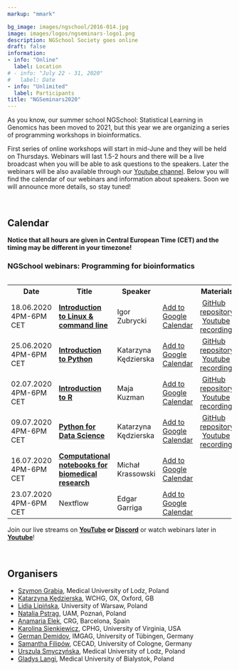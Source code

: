 ```yaml
---
markup: "mmark"

bg_image: images/ngschool/2016-014.jpg
image: images/logos/ngseminars-logo1.png
description: NGSchool Society goes online
draft: false
information:
- info: "Online"
  label: Location
# - info: "July 22 - 31, 2020"
#   label: Date
- info: "Unlimited"
  label: Participants
title: "NGSeminars2020"
---
```


As you know, our summer school NGSchool: Statistical Learning in Genomics has been moved to 2021, but this year we are organizing a series of programming workshops in bioinformatics.

First series of online workshops will start in mid-June and they will be held on Thursdays. Webinars will last 1.5-2 hours and there will be a live broadcast when you will be able to ask questions to the speakers. Later the webinars will be also available through our <a href="https://www.youtube.com/NGSchoolEU" target="_blank">Youtube channel</a>. Below you will find the calendar of our webinars and information about speakers. Soon we will announce more details, so stay tuned!

<br>

## Calendar
<b>Notice that all hours are given in Central European Time (CET) and the timing may be different in your timezone!</b>

### NGSchool webinars: Programming for bioinformatics

<table>
  <table class="table table-bordered table-striped">
  <tr>
    <th>Date</th>
    <th>Title</th>
    <th>Speaker</th>
    <th></th>
    <th>Materials</th>
  </tr>

  <tr>
    <td>18.06.2020 4PM-6PM CET</td>
    <td><a href="/post/webinars-01-intro"><b>Introduction to Linux & command line</b></a></td>
    <td>Igor Zubrycki</td>
    <td>
       <a href="https://www.google.com/calendar/render?action=TEMPLATE&text=NGSeminar%3A+Introduction+to+Linux&dates=20200618T140000Z%2F20200618T160000Z" target="_blank" class="btn btn-primary">Add to Google Calendar <i class="far fa-calendar-plus"></i></a>
    </td>
    <td>
      <a href="https://github.com/NGSchoolEU/linux_terminal_workshop" target="_blank"><i class="fab fa-github" style="margin-right: 5px;"></i>GitHub repository</a><br>
      <a href="https://youtu.be/TLpjSmm-FEM?t=5" target="_blank"><i class="fab fa-youtube" target="_blank" style="margin-right: 5px;"></i>Youtube recording</a>
    </td>
  </tr>

  <tr>
    <td>25.06.2020 4PM-6PM CET</td>
    <td><a href="/post/webinars-02-python"><b>Introduction to Python</b></a></td>
    <td>Katarzyna Kędzierska</td>
    <td>
      <a href="https://www.google.com/calendar/render?action=TEMPLATE&text=NGSeminar%3A+Introduction+to+Python&dates=20200625T140000Z%2F20200625T160000Z" target="_blank" class="btn btn-primary">Add to Google Calendar <i class="far fa-calendar-plus"></i></a></td>
    <td>
	    <a href="https://github.com/NGSchoolEU/ngs19_python_intro" target="_blank"><i class="fab fa-github" style="margin-right: 5px;"></i>GitHub repository</a><br>
      <a href="https://youtu.be/sL0bPDmgsms" target="_blank"><i class="fab fa-youtube" target="_blank" style="margin-right: 5px;"></i>Youtube recording</a>
	  </td>
  </tr>

  <tr>
    <td>02.07.2020 4PM-6PM CET</td>
    <td><b><a href="/post/webinars-03-r">Introduction to R</a></b></td>
    <td>Maja Kuzman</td>
    <td>
      <a href="https://www.google.com/calendar/render?action=TEMPLATE&text=NGSeminar%3A+Introduction+to+R&dates=20200702T140000Z%2F20200702T160000Z" target="_blank" class="btn btn-primary">Add to Google Calendar <i class="far fa-calendar-plus"></i></a>
    </td>
    <td>
      <a href="https://github.com/NGSchoolEU/NGSeminaR" target="_blank"><i class="fab fa-github" style="margin-right: 5px;"></i>GitHub repository</a><br>
      <a href="https://youtu.be/zrqIhS2zUFk" target="_blank"><i class="fab fa-youtube" target="_blank" style="margin-right: 5px;"></i>Youtube recording</a>
    </td>
  </tr>

  <td>09.07.2020 4PM-6PM CET</td>
    <td><b><a href="/post/webinars-04-python">Python for Data Science</a></b></td>
    <td>Katarzyna Kędzierska</td>
    <td>
      <a href="https://www.google.com/calendar/render?action=TEMPLATE&text=NGSeminar%3A+Python+for+Data+Science&dates=20200709T140000Z%2F20200709T160000Z" target="_blank" class="btn btn-primary">Add to Google Calendar <i class="far fa-calendar-plus"></i></a>
    </td>
    <td>
      <a href="https://github.com/NGSchoolEU/ngs19_python_intro" target="_blank"><i class="fab fa-github" style="margin-right: 5px;"></i>GitHub repository</a><br>
      <a href="https://youtu.be/7URUxlTZ2fg" target="_blank"><i class="fab fa-youtube" target="_blank" style="margin-right: 5px;"></i>Youtube recording</a>
  	</td>
  </tr>

  <tr>
    <td>16.07.2020 4PM-6PM CET</td>
    <td><b><a href="/post/webinars-05-jupyter">Computational notebooks for biomedical research</a></b></td>
    <td>Michał Krassowski</td>
    <td>
      <a href="https://www.google.com/calendar/render?action=TEMPLATE&text=NGSeminar%3A+Computational+notebooks+for+biomedical+research&dates=20200716T140000Z%2F20200716T160000Z" target="_blank" class="btn btn-primary">Add to Google Calendar <i class="far fa-calendar-plus"></i></a>
    </td>
    <td>
  	</td>
  </tr>

  <tr>
    <td>23.07.2020 4PM-6PM CET</td>
    <td>Nextflow</td>
    <td>Edgar Garriga</td>
    <td>
      <a href="https://www.google.com/calendar/render?action=TEMPLATE&text=NGSeminar%3A+Nextflow&dates=20200723T140000Z%2F20200723T160000Z" target="_blank" class="btn btn-primary">Add to Google Calendar <i class="far fa-calendar-plus"></i></a>
    </td>
    <td>
  	</td>
  </tr>

</table>

Join our live streams on <b><a href="https://www.youtube.com/NGSchoolEU" target="_blank">YouTube</a> or <a href="https://discord.gg/MhNeqwR" target="_blank">Discord</a></b> or watch webinars later in <b><a href="https://www.youtube.com/NGSchoolEU" target="_blank">Youtube</a></b>!

<br>
  

  
## Organisers
* [Szymon Grabia](/people/szymon-grabia), Medical University of Lodz, Poland  
* [Katarzyna Kędzierska](/people/katarzyna-kedzierska), WCHG, OX, Oxford, GB  
* [Lidia Lipińska](/people/lidia-lipinska), University of Warsaw, Poland  
* [Natalia Pstrąg](/people/natalia-pstrag), UAM, Poznań, Poland  
* [Anamaria Elek](/people/anamaria-elek), CRG, Barcelona, Spain  
* [Karolina Sienkiewicz](/people/karolina-sienkiewicz), CPHG, University of Virginia, USA  
* [German Demidov](/people/german-demidov), IMGAG, University of Tübingen, Germany  
* [Samantha Filipów](/people/samantha-filipow), CECAD, University of Cologne, Germany  
* [Urszula Smyczyńska](/people/urszula-smyczynska), Medical University of Lodz, Poland  
* [Gladys Langi](/people/gladys-langi), Medical University of Bialystok, Poland  
